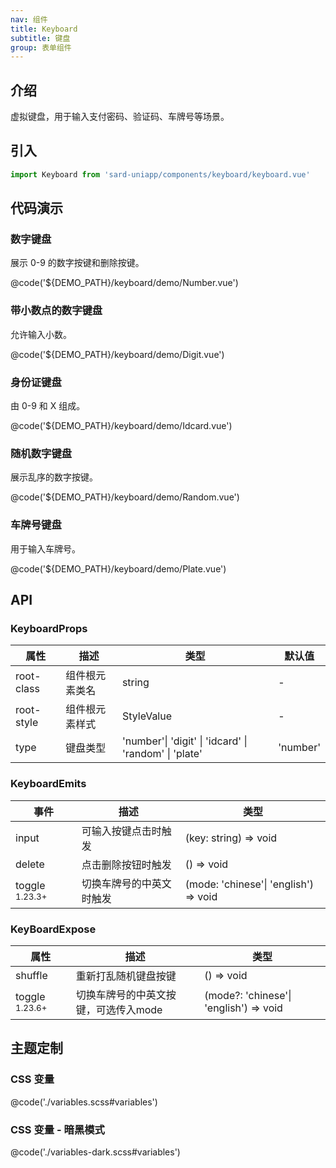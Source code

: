 ```yaml
---
nav: 组件
title: Keyboard
subtitle: 键盘
group: 表单组件
---
```


## 介绍

虚拟键盘，用于输入支付密码、验证码、车牌号等场景。

## 引入

```ts
import Keyboard from 'sard-uniapp/components/keyboard/keyboard.vue'
```

## 代码演示

### 数字键盘

展示 0-9 的数字按键和删除按键。

@code('${DEMO_PATH}/keyboard/demo/Number.vue')

### 带小数点的数字键盘

允许输入小数。

@code('${DEMO_PATH}/keyboard/demo/Digit.vue')

### 身份证键盘

由 0-9 和 X 组成。

@code('${DEMO_PATH}/keyboard/demo/Idcard.vue')

### 随机数字键盘

展示乱序的数字按键。

@code('${DEMO_PATH}/keyboard/demo/Random.vue')

### 车牌号键盘

用于输入车牌号。

@code('${DEMO_PATH}/keyboard/demo/Plate.vue')

## API

### KeyboardProps

| 属性       | 描述           | 类型                                                  | 默认值   |
| ---------- | -------------- | ----------------------------------------------------- | -------- |
| root-class | 组件根元素类名 | string                                                | -        |
| root-style | 组件根元素样式 | StyleValue                                            | -        |
| type       | 键盘类型       | 'number'\| 'digit' \| 'idcard' \| 'random' \| 'plate' | 'number' |

### KeyboardEmits

| 事件                      | 描述                     | 类型                                  |
| ------------------------- | ------------------------ | ------------------------------------- |
| input                     | 可输入按键点击时触发     | (key: string) => void                 |
| delete                    | 点击删除按钮时触发       | () => void                            |
| toggle <sup>1.23.3+</sup> | 切换车牌号的中英文时触发 | (mode: 'chinese'\| 'english') => void |

### KeyBoardExpose

| 属性                      | 描述                                 | 类型                                   |
| ------------------------- | ------------------------------------ | -------------------------------------- |
| shuffle                   | 重新打乱随机键盘按键                 | () => void                             |
| toggle <sup>1.23.6+</sup> | 切换车牌号的中英文按键，可选传入mode | (mode?: 'chinese'\| 'english') => void |

## 主题定制

### CSS 变量

@code('./variables.scss#variables')

### CSS 变量 - 暗黑模式

@code('./variables-dark.scss#variables')
